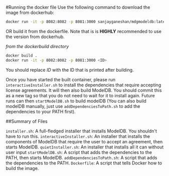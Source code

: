 #Running the docker file
Use the following command to download the image from dockerhub:
```bash
docker run -it -p 8082:8082 -p 8081:3000 sanjayganeshan/mdgmodeldb:latest
```

OR build it from the dockerfile. Note that is is **HIGHLY** recommended to use the version from dockerhub.

*from the dockerbuild directory*

```bash
docker build .
docker run -it -p 8082:8082 -p 8081:3000 <ID>
```

You should replace *ID* with the ID that is printed after building.

Once you have started the built container, please run `interactiveInstaller.sh` to install the dependencies that require
accepting license agreements. It will then also build ModelDB. You should commit this as a new tag so that you do not need to wait for
it to install again. Future runs can then `startModelDB.sh` to build modelDB (You can also build modelDB manually, just use `addDependenciesToPath.sh`
to add the dependencies to your PATH first).

##Summary of Files

`installer.sh`: A full-fledged installer that installs ModelDB. You shouldn't have to run this.
`interactiveInstaller.sh`: An installer that installs the components of ModelDB that require the user to accept an agreement,
then starts ModelDB.
`quietInstaller.sh`: An installer that installs all it can without user input
`startModelDB.sh`: A script that adds the dependencies to the PATH, then starts ModelDB.
`addDependenciesToPath.sh`: A script that adds the dependencies to the PATH.
`Dockerfile`: A script that tells Docker how to build the image.

